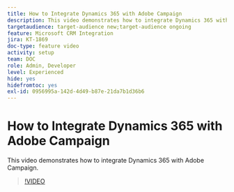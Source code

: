 ```yaml
---
title: How to Integrate Dynamics 365 with Adobe Campaign
description: This video demonstrates how to integrate Dynamics 365 with Adobe Campaign.
targetaudience: target-audience new;target-audience ongoing
feature: Microsoft CRM Integration
jira: KT-1869
doc-type: feature video
activity: setup
team: DOC
role: Admin, Developer
level: Experienced
hide: yes
hidefromtoc: yes
exl-id: 0956995a-142d-4d49-b87e-21da7b1d36b6
---
```

# How to Integrate Dynamics 365 with Adobe Campaign

This video demonstrates how to integrate Dynamics 365 with Adobe Campaign.

>[!VIDEO](https://video.tv.adobe.com/v/23837?quality=12&learn=on)
